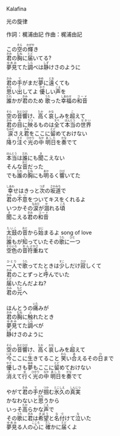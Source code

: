 
Kalafina

光の旋律

作詞：梶浦由記
作曲：梶浦由記
<div>
この<ruby>空<rp>(</rp><rt>そら</rt><rp>)</rp></ruby>の<ruby>輝<rp>(</rp><rt>かがや</rt><rp>)</rp></ruby>き<br>
<ruby>君<rp>(</rp><rt>きみ</rt><rp>)</rp></ruby>の<ruby>胸<rp>(</rp><rt>むね</rt><rp>)</rp></ruby>に<ruby>届<rp>(</rp><rt>とど</rt><rp>)</rp></ruby>いてる?<br>
<ruby>夢見<rp>(</rp><rt>ゆめみ</rt><rp>)</rp></ruby>てた<ruby>調<rp>(</rp><rt>しら</rt><rp>)</rp></ruby>べは<ruby>静<rp>(</rp><rt>しず</rt><rp>)</rp></ruby>けさのように<br>
<br>
<ruby>君<rp>(</rp><rt>きみ</rt><rp>)</rp></ruby>の<ruby>手<rp>(</rp><rt>て</rt><rp>)</rp></ruby>がまだ<ruby>夢<rp>(</rp><rt>ゆめ</rt><rp>)</rp></ruby>に<ruby>遠<rp>(</rp><rt>とお</rt><rp>)</rp></ruby>くても<br>
<ruby>思<rp>(</rp><rt>おも</rt><rp>)</rp></ruby>い<ruby>出<rp>(</rp><rt>だ</rt><rp>)</rp></ruby>してよ <ruby>優<rp>(</rp><rt>やさ</rt><rp>)</rp></ruby>しい<ruby>声<rp>(</rp><rt>こえ</rt><rp>)</rp></ruby>を<br>
<ruby>誰<rp>(</rp><rt>だれ</rt><rp>)</rp></ruby>かが<ruby>君<rp>(</rp><rt>きみ</rt><rp>)</rp></ruby>のため <ruby>歌<rp>(</rp><rt>うた</rt><rp>)</rp></ruby>った<ruby>幸福<rp>(</rp><rt>しあわせ</rt><rp>)</rp></ruby>の<ruby>和音<rp>(</rp><rt>コード</rt><rp>)</rp></ruby><br>
<br>
<ruby>空<rp>(</rp><rt>そら</rt><rp>)</rp></ruby>の<ruby>音<rp>(</rp><rt>おと</rt><rp>)</rp></ruby><ruby>響<rp>(</rp><rt>ひび</rt><rp>)</rp></ruby>け、<ruby>高<rp>(</rp><rt>たか</rt><rp>)</rp></ruby>く<ruby>哀<rp>(</rp><rt>かな</rt><rp>)</rp></ruby>しみを<ruby>超<rp>(</rp><rt>こ</rt><rp>)</rp></ruby>えて<br>
<ruby>君<rp>(</rp><rt>きみ</rt><rp>)</rp></ruby>の<ruby>目<rp>(</rp><rt>め</rt><rp>)</rp></ruby>に<ruby>映<rp>(</rp><rt>うつ</rt><rp>)</rp></ruby>るものは<ruby>全<rp>(</rp><rt>すべ</rt><rp>)</rp></ruby>て<ruby>本当<rp>(</rp><rt>ほんとう</rt><rp>)</rp></ruby>の<ruby>世界<rp>(</rp><rt>せかい</rt><rp>)</rp></ruby><br>
<ruby>涙<rp>(</rp><rt>なみだ</rt><rp>)</rp></ruby>さえ<ruby>君<rp>(</rp><rt>きみ</rt><rp>)</rp></ruby>をここに<ruby>留<rp>(</rp><rt>とど</rt><rp>)</rp></ruby>めておけない<br>
<ruby>降<rp>(</rp><rt>ふ</rt><rp>)</rp></ruby>り<ruby>注<rp>(</rp><rt>そそ</rt><rp>)</rp></ruby>ぐ<ruby>光<rp>(</rp><rt>ひかり</rt><rp>)</rp></ruby>の<ruby>中<rp>(</rp><rt>なか</rt><rp>)</rp></ruby> <ruby>明日<rp>(</rp><rt>あした</rt><rp>)</rp></ruby>を<ruby>奏<rp>(</rp><rt>かな</rt><rp>)</rp></ruby>でて<br>
<br>
<ruby>本当<rp>(</rp><rt>ほんとう</rt><rp>)</rp></ruby>は<ruby>誰<rp>(</rp><rt>だれ</rt><rp>)</rp></ruby>にも<ruby>聞<rp>(</rp><rt>き</rt><rp>)</rp></ruby>こえない<br>
そんな<ruby>音<rp>(</rp><rt>おと</rt><rp>)</rp></ruby>だった<br>
でも<ruby>誰<rp>(</rp><rt>だれ</rt><rp>)</rp></ruby>の<ruby>胸<rp>(</rp><rt>むね</rt><rp>)</rp></ruby>にも<ruby>明<rp>(</rp><rt>あか</rt><rp>)</rp></ruby>るく<ruby>響<rp>(</rp><rt>ひび</rt><rp>)</rp></ruby>いてた<br>
<br>
<ruby>幸<rp>(</rp><rt>しあわ</rt><rp>)</rp></ruby>せはきっと<ruby>次<rp>(</rp><rt>つぎ</rt><rp>)</rp></ruby>の<ruby>坂道<rp>(</rp><rt>さかみち</rt><rp>)</rp></ruby>で<br>
<ruby>君<rp>(</rp><rt>きみ</rt><rp>)</rp></ruby>の<ruby>不意<rp>(</rp><rt>ふい</rt><rp>)</rp></ruby>をついてキスをくれるよ<br>
いつかその<ruby>涙<rp>(</rp><rt>なみだ</rt><rp>)</rp></ruby>が<ruby>涸<rp>(</rp><rt>か</rt><rp>)</rp></ruby>れる<ruby>頃<rp>(</rp><rt>ころ</rt><rp>)</rp></ruby><br>
<ruby>聞<rp>(</rp><rt>き</rt><rp>)</rp></ruby>こえる<ruby>君<rp>(</rp><rt>きみ</rt><rp>)</rp></ruby>の<ruby>和音<rp>(</rp><rt>コード</rt><rp>)</rp></ruby><br>
<br>
<ruby>太鼓<rp>(</rp><rt>たいこ</rt><rp>)</rp></ruby>の<ruby>音<rp>(</rp><rt>おと</rt><rp>)</rp></ruby>から<ruby>始<rp>(</rp><rt>はじ</rt><rp>)</rp></ruby>まるよ song of love<br>
<ruby>誰<rp>(</rp><rt>だれ</rt><rp>)</rp></ruby>もが<ruby>知<rp>(</rp><rt>し</rt><rp>)</rp></ruby>っていたその<ruby>歌<rp>(</rp><rt>うた</rt><rp>)</rp></ruby>に<ruby>一<rp>(</rp><rt>ひと</rt><rp>)</rp></ruby>つ<br>
<ruby>空色<rp>(</rp><rt>そらいろ</rt><rp>)</rp></ruby>の<ruby>音符<rp>(</rp><rt>おんぷ</rt><rp>)</rp></ruby><ruby>重<rp>(</rp><rt>かさ</rt><rp>)</rp></ruby>ねて<br>
<br>
<ruby>一人<rp>(</rp><rt>ひとり</rt><rp>)</rp></ruby>で<ruby>歌<rp>(</rp><rt>うた</rt><rp>)</rp></ruby>ってたときは<ruby>少<rp>(</rp><rt>すこ</rt><rp>)</rp></ruby>しだけ<ruby>寂<rp>(</rp><rt>さび</rt><rp>)</rp></ruby>しくて<br>
<ruby>君<rp>(</rp><rt>きみ</rt><rp>)</rp></ruby>のことずっと<ruby>呼<rp>(</rp><rt>よ</rt><rp>)</rp></ruby>んでいた<br>
<ruby>届<rp>(</rp><rt>とど</rt><rp>)</rp></ruby>いたんだよね?<br>
<ruby>君<rp>(</rp><rt>きみ</rt><rp>)</rp></ruby>の<ruby>元<rp>(</rp><rt>もと</rt><rp>)</rp></ruby>へ<br>
<br>
ほんとうの<ruby>痛<rp>(</rp><rt>いた</rt><rp>)</rp></ruby>みが<br>
<ruby>君<rp>(</rp><rt>きみ</rt><rp>)</rp></ruby>の<ruby>胸<rp>(</rp><rt>むね</rt><rp>)</rp></ruby>に<ruby>触<rp>(</rp><rt>ふ</rt><rp>)</rp></ruby>れたとき<br>
<ruby>夢見<rp>(</rp><rt>ゆめみ</rt><rp>)</rp></ruby>てた<ruby>調<rp>(</rp><rt>しら</rt><rp>)</rp></ruby>べが<br>
<ruby>静<rp>(</rp><rt>しず</rt><rp>)</rp></ruby>けさのように<br>
<br>
<ruby>空<rp>(</rp><rt>そら</rt><rp>)</rp></ruby>の<ruby>音<rp>(</rp><rt>おと</rt><rp>)</rp></ruby><ruby>響<rp>(</rp><rt>ひび</rt><rp>)</rp></ruby>け、<ruby>高<rp>(</rp><rt>たか</rt><rp>)</rp></ruby>く<ruby>哀<rp>(</rp><rt>かな</rt><rp>)</rp></ruby>しみを<ruby>超<rp>(</rp><rt>こ</rt><rp>)</rp></ruby>えて<br>
<ruby>今<rp>(</rp><rt>いま</rt><rp>)</rp></ruby>ここに<ruby>生<rp>(</rp><rt>い</rt><rp>)</rp></ruby>きてること <ruby>笑<rp>(</rp><rt>わら</rt><rp>)</rp></ruby>い<ruby>合<rp>(</rp><rt>あ</rt><rp>)</rp></ruby>えるその<ruby>日<rp>(</rp><rt>ひ</rt><rp>)</rp></ruby>まで<br>
<ruby>優<rp>(</rp><rt>やさ</rt><rp>)</rp></ruby>しさも<ruby>夢<rp>(</rp><rt>ゆめ</rt><rp>)</rp></ruby>もここに<ruby>留<rp>(</rp><rt>とど</rt><rp>)</rp></ruby>めておけない<br>
<ruby>消<rp>(</rp><rt>き</rt><rp>)</rp></ruby>えて<ruby>行<rp>(</rp><rt>ゆ</rt><rp>)</rp></ruby>く<ruby>光<rp>(</rp><rt>ひかり</rt><rp>)</rp></ruby>の<ruby>中<rp>(</rp><rt>なか</rt><rp>)</rp></ruby> <ruby>明日<rp>(</rp><rt>あした</rt><rp>)</rp></ruby>を<ruby>奏<rp>(</rp><rt>かな</rt><rp>)</rp></ruby>でて<br>
<br>
やがて<ruby>君<rp>(</rp><rt>きみ</rt><rp>)</rp></ruby>の<ruby>手<rp>(</rp><rt>て</rt><rp>)</rp></ruby>が<ruby>掴<rp>(</rp><rt>つか</rt><rp>)</rp></ruby>む<ruby>氷久<rp>(</rp><rt>とこしえ</rt><rp>)</rp></ruby>の<ruby>真実<rp>(</rp><rt>しんじつ</rt><rp>)</rp></ruby><br>
かなわないと<ruby>思<rp>(</rp><rt>おも</rt><rp>)</rp></ruby>うから<br>
いっそ<ruby>高<rp>(</rp><rt>たか</rt><rp>)</rp></ruby>らかな<ruby>声<rp>(</rp><rt>こえ</rt><rp>)</rp></ruby>で<br>
その<ruby>歌<rp>(</rp><rt>うた</rt><rp>)</rp></ruby>に<ruby>君<rp>(</rp><rt>きみ</rt><rp>)</rp></ruby>は<ruby>希望<rp>(</rp><rt>きぼう</rt><rp>)</rp></ruby>と<ruby>名付<rp>(</rp><rt>なづ</rt><rp>)</rp></ruby>けて<ruby>泣<rp>(</rp><rt>な</rt><rp>)</rp></ruby>いた<br>
<ruby>夢見<rp>(</rp><rt>ゆめみ</rt><rp>)</rp></ruby>る人の<ruby>心<rp>(</rp><rt>こころ</rt><rp>)</rp></ruby>に <ruby>確<rp>(</rp><rt>たし</rt><rp>)</rp></ruby>かに<ruby>届<rp>(</rp><rt>とど</rt><rp>)</rp></ruby>くよ
</div>
